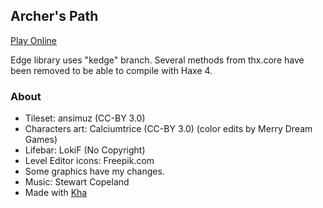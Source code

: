 ## Archer's Path

[Play Online](http://mssite.org/projects/ArchersPath/)

Edge library uses "kedge" branch.
Several methods from thx.core have been removed to be able to compile with Haxe 4.

### About
* Tileset: ansimuz (CC-BY 3.0)
* Characters art: Calciumtrice (CC-BY 3.0) (color edits by Merry Dream Games)
* Lifebar: LokiF (No Copyright)
* Level Editor icons: Freepik.com
* Some graphics have my changes.
* Music: Stewart Copeland
* Made with [Kha](https://github.com/Kode/Kha)
